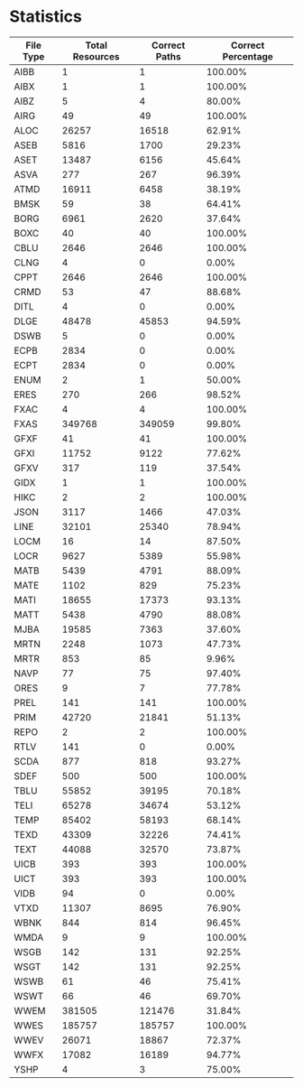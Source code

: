 # Statistics
|File Type|Total Resources|Correct Paths|Correct Percentage|
|---------|---------------|-------------|------------------|
|AIBB     |1              |1            |100.00%           |
|AIBX     |1              |1            |100.00%           |
|AIBZ     |5              |4            |80.00%            |
|AIRG     |49             |49           |100.00%           |
|ALOC     |26257          |16518        |62.91%            |
|ASEB     |5816           |1700         |29.23%            |
|ASET     |13487          |6156         |45.64%            |
|ASVA     |277            |267          |96.39%            |
|ATMD     |16911          |6458         |38.19%            |
|BMSK     |59             |38           |64.41%            |
|BORG     |6961           |2620         |37.64%            |
|BOXC     |40             |40           |100.00%           |
|CBLU     |2646           |2646         |100.00%           |
|CLNG     |4              |0            |0.00%             |
|CPPT     |2646           |2646         |100.00%           |
|CRMD     |53             |47           |88.68%            |
|DITL     |4              |0            |0.00%             |
|DLGE     |48478          |45853        |94.59%            |
|DSWB     |5              |0            |0.00%             |
|ECPB     |2834           |0            |0.00%             |
|ECPT     |2834           |0            |0.00%             |
|ENUM     |2              |1            |50.00%            |
|ERES     |270            |266          |98.52%            |
|FXAC     |4              |4            |100.00%           |
|FXAS     |349768         |349059       |99.80%            |
|GFXF     |41             |41           |100.00%           |
|GFXI     |11752          |9122         |77.62%            |
|GFXV     |317            |119          |37.54%            |
|GIDX     |1              |1            |100.00%           |
|HIKC     |2              |2            |100.00%           |
|JSON     |3117           |1466         |47.03%            |
|LINE     |32101          |25340        |78.94%            |
|LOCM     |16             |14           |87.50%            |
|LOCR     |9627           |5389         |55.98%            |
|MATB     |5439           |4791         |88.09%            |
|MATE     |1102           |829          |75.23%            |
|MATI     |18655          |17373        |93.13%            |
|MATT     |5438           |4790         |88.08%            |
|MJBA     |19585          |7363         |37.60%            |
|MRTN     |2248           |1073         |47.73%            |
|MRTR     |853            |85           |9.96%             |
|NAVP     |77             |75           |97.40%            |
|ORES     |9              |7            |77.78%            |
|PREL     |141            |141          |100.00%           |
|PRIM     |42720          |21841        |51.13%            |
|REPO     |2              |2            |100.00%           |
|RTLV     |141            |0            |0.00%             |
|SCDA     |877            |818          |93.27%            |
|SDEF     |500            |500          |100.00%           |
|TBLU     |55852          |39195        |70.18%            |
|TELI     |65278          |34674        |53.12%            |
|TEMP     |85402          |58193        |68.14%            |
|TEXD     |43309          |32226        |74.41%            |
|TEXT     |44088          |32570        |73.87%            |
|UICB     |393            |393          |100.00%           |
|UICT     |393            |393          |100.00%           |
|VIDB     |94             |0            |0.00%             |
|VTXD     |11307          |8695         |76.90%            |
|WBNK     |844            |814          |96.45%            |
|WMDA     |9              |9            |100.00%           |
|WSGB     |142            |131          |92.25%            |
|WSGT     |142            |131          |92.25%            |
|WSWB     |61             |46           |75.41%            |
|WSWT     |66             |46           |69.70%            |
|WWEM     |381505         |121476       |31.84%            |
|WWES     |185757         |185757       |100.00%           |
|WWEV     |26071          |18867        |72.37%            |
|WWFX     |17082          |16189        |94.77%            |
|YSHP     |4              |3            |75.00%            |
